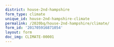 ```yaml
---
district: house-2nd-hampshire
form_type: climate
unique_id: house-2nd-hampshire-climate
permalink: /2020bq/house-2nd-hampshire/climate/
form_id: '201705916871054'
layout: form
doc_img: CLIMATE-00001
---
```

